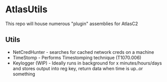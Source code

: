 # AtlasUtils
This repo will house numerous "plugin" assemblies for AtlasC2

## Utils
* NetCredHunter - searches for cached network creds on a machine
* TimeStomp - Performs Timestomping technique (T1070.006) 
* Keylogger (WIP) - Ideally runs in background for x minutes/hours/days and stores output into reg key, return data when time is up..or something
